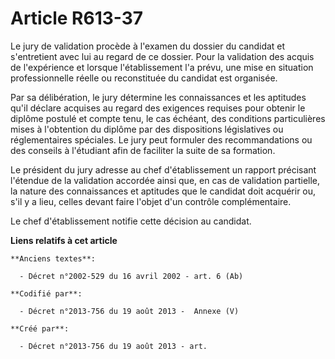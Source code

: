# Article R613-37

Le jury de validation procède à l'examen du dossier du candidat et s'entretient avec lui au regard de ce dossier. Pour la
validation des acquis de l'expérience et lorsque l'établissement l'a prévu, une mise en situation professionnelle réelle ou
reconstituée du candidat est organisée.

Par sa délibération, le jury détermine les connaissances et les aptitudes qu'il déclare acquises au regard des exigences
requises pour obtenir le diplôme postulé et compte tenu, le cas échéant, des conditions particulières mises à l'obtention du
diplôme par des dispositions législatives ou réglementaires spéciales. Le jury peut formuler des recommandations ou des
conseils à l'étudiant afin de faciliter la suite de sa formation.

Le président du jury adresse au chef d'établissement un rapport précisant l'étendue de la validation accordée ainsi que, en
cas de validation partielle, la nature des connaissances et aptitudes que le candidat doit acquérir ou, s'il y a lieu, celles
devant faire l'objet d'un contrôle complémentaire.

Le chef d'établissement notifie cette décision au candidat.

**Liens relatifs à cet article**

	**Anciens textes**:

	  - Décret n°2002-529 du 16 avril 2002 - art. 6 (Ab)

	**Codifié par**:

	  - Décret n°2013-756 du 19 août 2013 -  Annexe (V)

	**Créé par**:

	  - Décret n°2013-756 du 19 août 2013 - art.
